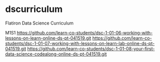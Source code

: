 # dscurriculum
Flatiron Data Science Curriculum

M1S1
https://github.com/learn-co-students/dsc-1-01-06-working-with-lessons-on-learn-online-ds-pt-041519.git
https://github.com/learn-co-students/dsc-1-01-07-working-with-lessons-on-learn-lab-online-ds-pt-041519.git
https://github.com/learn-co-students/dsc-1-01-08-your-first-data-science-codealong-online-ds-pt-041519.git